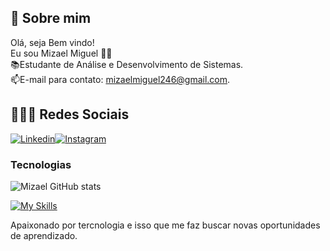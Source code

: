 ## 🚀 Sobre mim
Olá, seja Bem vindo! </br>
Eu sou Mizael Miguel 👋🏾</br>
📚Estudante de Análise e Desenvolvimento de Sistemas.</br>
📫E-mail para contato: mizaelmiguel246@gmail.com.

## 👨🏾‍💻 Redes Sociais
[![Linkedin](https://img.shields.io/badge/LinkedIn-0077B5?style=for-the-badge&logo=linkedin&logoColor=white)](https://www.linkedin.com/in/mizaelmiguels/)[![Instagram](https://img.shields.io/badge/Instagram-E4405F?style=for-the-badge&logo=instagram&logoColor=white)](https://www.instagram.com/mizael.mrs/) 

### Tecnologias
![Mizael GitHub stats](https://github-readme-stats.vercel.app/api?username=mimipub&show_icons=true&theme=dark)

[![My Skills](https://skillicons.dev/icons?i=js,html,css,react,git,eclipse,java,postgresql,postman,intellij)](https://skillicons.dev)

Apaixonado por tercnologia e isso que me faz buscar novas oportunidades de aprendizado.
